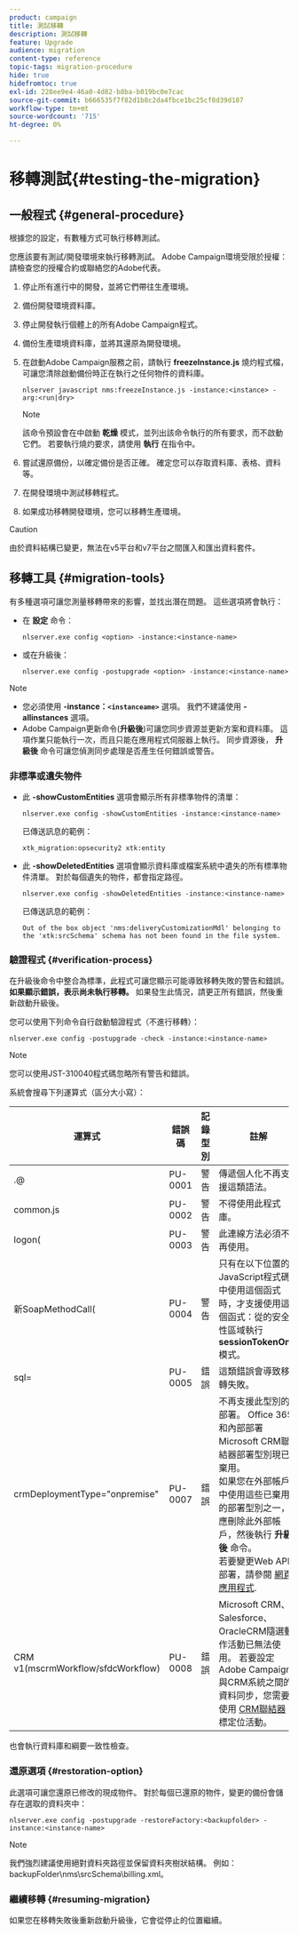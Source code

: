 ```yaml
---
product: campaign
title: 測試移轉
description: 測試移轉
feature: Upgrade
audience: migration
content-type: reference
topic-tags: migration-procedure
hide: true
hidefromtoc: true
exl-id: 228ee9e4-46a0-4d82-b8ba-b019bc0e7cac
source-git-commit: b666535f7f82d1b8c2da4fbce1bc25cf8d39d187
workflow-type: tm+mt
source-wordcount: '715'
ht-degree: 0%

---
```


# 移轉測試{#testing-the-migration}



## 一般程式 {#general-procedure}

根據您的設定，有數種方式可執行移轉測試。

您應該要有測試/開發環境來執行移轉測試。 Adobe Campaign環境受限於授權：請檢查您的授權合約或聯絡您的Adobe代表。

1. 停止所有進行中的開發，並將它們帶往生產環境。
1. 備份開發環境資料庫。
1. 停止開發執行個體上的所有Adobe Campaign程式。
1. 備份生產環境資料庫，並將其還原為開發環境。
1. 在啟動Adobe Campaign服務之前，請執行 **freezeInstance.js** 燒灼程式檔，可讓您清除啟動備份時正在執行之任何物件的資料庫。

   ```
   nlserver javascript nms:freezeInstance.js -instance:<instance> -arg:<run|dry>
   ```

   >[!NOTE]
   >
   >該命令預設會在中啟動 **乾燥** 模式，並列出該命令執行的所有要求，而不啟動它們。 若要執行燒灼要求，請使用 **執行** 在指令中。

1. 嘗試還原備份，以確定備份是否正確。 確定您可以存取資料庫、表格、資料等。
1. 在開發環境中測試移轉程式。
1. 如果成功移轉開發環境，您可以移轉生產環境。

>[!CAUTION]
>
>由於資料結構已變更，無法在v5平台和v7平台之間匯入和匯出資料套件。


## 移轉工具 {#migration-tools}

有多種選項可讓您測量移轉帶來的影響，並找出潛在問題。 這些選項將會執行：

* 在 **設定** 命令：

  ```
  nlserver.exe config <option> -instance:<instance-name>
  ```

* 或在升級後：

  ```
  nlserver.exe config -postupgrade <option> -instance:<instance-name>
  ```

>[!NOTE]
>
>* 您必須使用 **-instance：`<instanceame>`** 選項。 我們不建議使用 **-allinstances** 選項。
>* Adobe Campaign更新命令(**升級後**)可讓您同步資源並更新方案和資料庫。 這項作業只能執行一次，而且只能在應用程式伺服器上執行。 同步資源後， **升級後** 命令可讓您偵測同步處理是否產生任何錯誤或警告。

### 非標準或遺失物件

* 此 **-showCustomEntities** 選項會顯示所有非標準物件的清單：

  ```
  nlserver.exe config -showCustomEntities -instance:<instance-name>
  ```

  已傳送訊息的範例：

  ```
  xtk_migration:opsecurity2 xtk:entity
  ```

* 此 **-showDeletedEntities** 選項會顯示資料庫或檔案系統中遺失的所有標準物件清單。 對於每個遺失的物件，都會指定路徑。

  ```
  nlserver.exe config -showDeletedEntities -instance:<instance-name>
  ```

  已傳送訊息的範例：

  ```
  Out of the box object 'nms:deliveryCustomizationMdl' belonging to the 'xtk:srcSchema' schema has not been found in the file system.
  ```

### 驗證程式 {#verification-process}

在升級後命令中整合為標準，此程式可讓您顯示可能導致移轉失敗的警告和錯誤。 **如果顯示錯誤，表示尚未執行移轉。** 如果發生此情況，請更正所有錯誤，然後重新啟動升級後。

您可以使用下列命令自行啟動驗證程式（不進行移轉）：

```
nlserver.exe config -postupgrade -check -instance:<instance-name>
```

>[!NOTE]
>
>您可以使用JST-310040程式碼忽略所有警告和錯誤。

系統會搜尋下列運算式（區分大小寫）：

<table> 
 <thead> 
  <tr> 
   <th> 運算式<br /> </th> 
   <th> 錯誤碼<br /> </th> 
   <th> 記錄型別<br /> </th> 
   <th> 註解<br /> </th> 
  </tr> 
 </thead> 
 <tbody> 
  <tr> 
   <td> .@<br /> </td> 
   <td> PU-0001<br /> </td> 
   <td> 警告<br /> </td> 
   <td> 傳遞個人化不再支援這類語法。 <br /> </td> 
  </tr> 
  <tr> 
   <td> common.js<br /> </td> 
   <td> PU-0002<br /> </td> 
   <td> 警告<br /> </td> 
   <td> 不得使用此程式庫。<br /> </td> 
  </tr> 
  <tr> 
   <td> logon(<br /> </td> 
   <td> PU-0003<br /> </td> 
   <td> 警告<br /> </td> 
   <td> 此連線方法必須不再使用。<br /> </td> 
  </tr> 
  <tr> 
   <td> 新SoapMethodCall(<br /> </td> 
   <td> PU-0004<br /> </td> 
   <td> 警告<br /> </td> 
   <td> 只有在以下位置的JavaScript程式碼中使用這個函式時，才支援使用這個函式：從的安全性區域執行 <strong>sessionTokenOnly</strong> 模式。<br /> </td> 
  </tr> 
  <tr> 
   <td> sql=<br /> </td> 
   <td> PU-0005<br /> </td> 
   <td> 錯誤<br /> </td> 
   <td> 這類錯誤會導致移轉失敗。<br /> </td> 
  </tr> 
  <tr> 
   <td> crmDeploymentType="onpremise"<br /> </td> 
   <td> PU-0007<br /> </td> 
   <td> 錯誤<br /> </td> 
   <td> 不再支援此型別的部署。 Office 365和內部部署Microsoft CRM聯結器部署型別現已棄用。 
   </br>如果您在外部帳戶中使用這些已棄用的部署型別之一，應刪除此外部帳戶，然後執行 <b>升級後</b> 命令。 
   </br>若要變更Web API部署，請參閱 <a href="../../platform/using/crm-ms-dynamics.md#configure-acc-for-microsoft" target="_blank">網頁應用程式</a>.<br /> </td>
  </tr> 
  <tr> 
   <td> CRM v1(mscrmWorkflow/sfdcWorkflow)<br /> </td> 
   <td> PU-0008<br /> </td> 
   <td> 錯誤<br /> </td> 
   <td> Microsoft CRM、Salesforce、OracleCRM隨選動作活動已無法使用。 若要設定Adobe Campaign與CRM系統之間的資料同步，您需要使用 <a href="../../workflow/using/crm-connector.md" target="_blank">CRM聯結器</a> 目標定位活動。<br /> </td>
  </tr> 
 </tbody> 
</table>

也會執行資料庫和綱要一致性檢查。

### 還原選項 {#restoration-option}

此選項可讓您還原已修改的現成物件。 對於每個已還原的物件，變更的備份會儲存在選取的資料夾中：

```
nlserver.exe config -postupgrade -restoreFactory:<backupfolder> -instance:<instance-name>
```

>[!NOTE]
>
>我們強烈建議使用絕對資料夾路徑並保留資料夾樹狀結構。 例如： backupFolder\nms\srcSchema\billing.xml。

### 繼續移轉 {#resuming-migration}

如果您在移轉失敗後重新啟動升級後，它會從停止的位置繼續。
